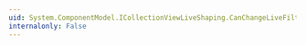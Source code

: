 ```yaml
---
uid: System.ComponentModel.ICollectionViewLiveShaping.CanChangeLiveFiltering
internalonly: False
---
```

